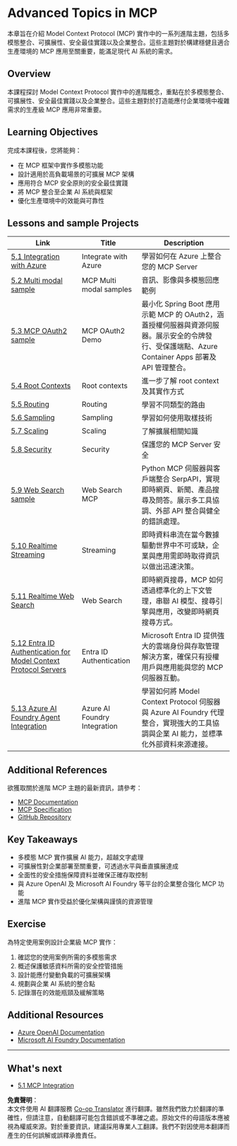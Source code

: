 <!--
CO_OP_TRANSLATOR_METADATA:
{
  "original_hash": "748c61250d4a326206b72b28f6154615",
  "translation_date": "2025-07-02T09:00:44+00:00",
  "source_file": "05-AdvancedTopics/README.md",
  "language_code": "mo"
}
-->
# Advanced Topics in MCP 

本章旨在介紹 Model Context Protocol (MCP) 實作中的一系列進階主題，包括多模態整合、可擴展性、安全最佳實踐以及企業整合。這些主題對於構建穩健且適合生產環境的 MCP 應用至關重要，能滿足現代 AI 系統的需求。

## Overview

本課程探討 Model Context Protocol 實作中的進階概念，重點在於多模態整合、可擴展性、安全最佳實踐以及企業整合。這些主題對於打造能應付企業環境中複雜需求的生產級 MCP 應用非常重要。

## Learning Objectives

完成本課程後，您將能夠：

- 在 MCP 框架中實作多模態功能
- 設計適用於高負載場景的可擴展 MCP 架構
- 應用符合 MCP 安全原則的安全最佳實踐
- 將 MCP 整合至企業 AI 系統與框架
- 優化生產環境中的效能與可靠性

## Lessons and sample Projects

| Link | Title | Description |
|------|-------|-------------|
| [5.1 Integration with Azure](./mcp-integration/README.md) | Integrate with Azure | 學習如何在 Azure 上整合您的 MCP Server |
| [5.2 Multi modal sample](./mcp-multi-modality/README.md) | MCP Multi modal samples  | 音訊、影像與多模態回應範例 |
| [5.3 MCP OAuth2 sample](../../../05-AdvancedTopics/mcp-oauth2-demo) | MCP OAuth2 Demo | 最小化 Spring Boot 應用示範 MCP 的 OAuth2，涵蓋授權伺服器與資源伺服器。展示安全的令牌發行、受保護端點、Azure Container Apps 部署及 API 管理整合。 |
| [5.4 Root Contexts](./mcp-root-contexts/README.md) | Root contexts  | 進一步了解 root context 及其實作方式 |
| [5.5 Routing](./mcp-routing/README.md) | Routing | 學習不同類型的路由 |
| [5.6 Sampling](./mcp-sampling/README.md) | Sampling | 學習如何使用取樣技術 |
| [5.7 Scaling](./mcp-scaling/README.md) | Scaling  | 了解擴展相關知識 |
| [5.8 Security](./mcp-security/README.md) | Security  | 保護您的 MCP Server 安全 |
| [5.9 Web Search sample](./web-search-mcp/README.md) | Web Search MCP | Python MCP 伺服器與客戶端整合 SerpAPI，實現即時網頁、新聞、產品搜尋及問答。展示多工具協調、外部 API 整合與健全的錯誤處理。 |
| [5.10 Realtime Streaming](./mcp-realtimestreaming/README.md) | Streaming  | 即時資料串流在當今數據驅動世界中不可或缺，企業與應用需即時取得資訊以做出迅速決策。 |
| [5.11 Realtime Web Search](./mcp-realtimesearch/README.md) | Web Search | 即時網頁搜尋，MCP 如何透過標準化的上下文管理，串聯 AI 模型、搜尋引擎與應用，改變即時網頁搜尋方式。 | 
| [5.12  Entra ID Authentication for Model Context Protocol Servers](./mcp-security-entra/README.md) | Entra ID Authentication | Microsoft Entra ID 提供強大的雲端身份與存取管理解決方案，確保只有授權用戶與應用能與您的 MCP 伺服器互動。 |
| [5.13 Azure AI Foundry Agent Integration](./mcp-foundry-agent-integration/README.md) | Azure AI Foundry Integration | 學習如何將 Model Context Protocol 伺服器與 Azure AI Foundry 代理整合，實現強大的工具協調與企業 AI 能力，並標準化外部資料來源連接。 |

## Additional References

欲獲取關於進階 MCP 主題的最新資訊，請參考：
- [MCP Documentation](https://modelcontextprotocol.io/)
- [MCP Specification](https://spec.modelcontextprotocol.io/)
- [GitHub Repository](https://github.com/modelcontextprotocol)

## Key Takeaways

- 多模態 MCP 實作擴展 AI 能力，超越文字處理
- 可擴展性對企業部署至關重要，可透過水平與垂直擴展達成
- 全面性的安全措施保障資料並確保正確存取控制
- 與 Azure OpenAI 及 Microsoft AI Foundry 等平台的企業整合強化 MCP 功能
- 進階 MCP 實作受益於優化架構與謹慎的資源管理

## Exercise

為特定使用案例設計企業級 MCP 實作：

1. 確認您的使用案例所需的多模態需求
2. 概述保護敏感資料所需的安全控管措施
3. 設計能應付變動負載的可擴展架構
4. 規劃與企業 AI 系統的整合點
5. 記錄潛在的效能瓶頸及緩解策略

## Additional Resources

- [Azure OpenAI Documentation](https://learn.microsoft.com/en-us/azure/ai-services/openai/)
- [Microsoft AI Foundry Documentation](https://learn.microsoft.com/en-us/ai-services/)

---

## What's next

- [5.1 MCP Integration](./mcp-integration/README.md)

**免責聲明**：  
本文件使用 AI 翻譯服務 [Co-op Translator](https://github.com/Azure/co-op-translator) 進行翻譯。雖然我們致力於翻譯的準確性，但請注意，自動翻譯可能包含錯誤或不準確之處。原始文件的母語版本應被視為權威來源。對於重要資訊，建議採用專業人工翻譯。我們不對因使用本翻譯而產生的任何誤解或誤釋承擔責任。